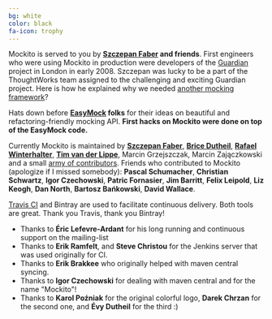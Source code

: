 ```yaml
---
bg: white
color: black
fa-icon: trophy
---
```


Mockito is served to you by **[Szczepan Faber](https://twitter.com/mockitoguy) and friends**.
First engineers who were using Mockito in production were developers of the
[Guardian](http://guardian.co.uk/) project in London in early 2008.
Szczepan was lucky to be a part of the ThoughtWorks team assigned to the challenging and exciting Guardian project.
Here is how he explained why we needed [another mocking framework](http://monkeyisland.pl/2008/01/14/mockito)?

Hats down before **[EasyMock](http://easymock.org/) folks** for their ideas on beautiful and refactoring-friendly mocking API.
**First hacks on Mockito were done on top of the EasyMock code.**

Currently Mockito is maintained by [**Szczepan Faber**](https://twitter.com/mockitoguy), [**Brice Dutheil**](https://twitter.com/BriceDutheil), [**Rafael Winterhalter**](https://twitter.com/rafaelcodes), [**Tim van der Lippe**](https://twitter.com/TimvdLippe), Marcin Grzejszczak, Marcin Zajączkowski and
a small [army of contributors](https://github.com/mockito/mockito/graphs/contributors).
Friends who contributed to Mockito (apologize if I missed somebody):
**Pascal Schumacher**, **Christian Schwartz**, **Igor Czechowski**, **Patric Fornasier**, **Jim Barritt**,
**Felix Leipold**, **Liz Keogh**, **Dan North**, **Bartosz Bańkowski**, **David Wallace**.

[Travis CI](https://travis-ci.org/mockito/mockito) and Bintray are used to facilitate continuous delivery.
Both tools are great. Thank you Travis, thank you Bintray!

* Thanks to **Éric Lefevre-Ardant** for his long running and continuous support on the mailing-list
* Thanks to **Erik Ramfelt**, and **Steve Christou** for the Jenkins server that was used originally for CI.
* Thanks to **Erik Brakkee** who originally helped with maven central syncing.
* Thanks to **Igor Czechowski** for dealing with maven central and for the name "Mockito"!
* Thanks to **Karol Poźniak** for the original colorful logo, **Darek Chrzan** for the second one, and **Évy Dutheil** for the third :)
